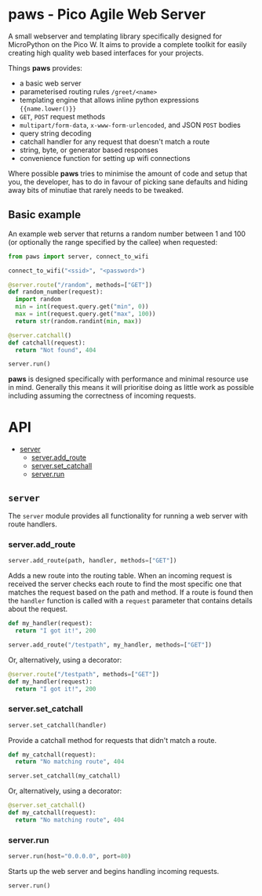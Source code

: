 # paws - Pico Agile Web Server

A small webserver and templating library specifically designed for MicroPython
on the Pico W. It aims to provide a complete toolkit for easily creating high
quality web based interfaces for your projects.

Things **paws** provides:

- a basic web server
- parameterised routing rules `/greet/<name>`
- templating engine that allows inline python expressions `{{name.lower()}}`
- `GET`, `POST` request methods
- `multipart/form-data`, `x-www-form-urlencoded`, and JSON `POST` bodies
- query string decoding
- catchall handler for any request that doesn't match a route
- string, byte, or generator based responses
- convenience function for setting up wifi connections

Where possible **paws** tries to minimise the amount of code and setup that you,
the developer, has to do in favour of picking sane defaults and hiding away bits
of minutiae that rarely needs to be tweaked.

## Basic example

An example web server that returns a random number between 1 and 100 (or optionally
the range specified by the callee) when requested:

```python
from paws import server, connect_to_wifi

connect_to_wifi("<ssid>", "<password>")

@server.route("/random", methods=["GET"])
def random_number(request):
  import random
  min = int(request.query.get("min", 0))
  max = int(request.query.get("max", 100))
  return str(random.randint(min, max))

@server.catchall()
def catchall(request):
  return "Not found", 404

server.run()
```

**paws** is designed specifically with performance and minimal resource use in mind.
Generally this means it will prioritise doing as little work as possible including 
assuming the correctness of incoming requests.

# API

- [server](#server)
  - [server.add_route](#serveradd_route)
  - [server.set_catchall](#serverset_catchall)
  - [server.run](#serverrun)
  
## `server`

The `server` module provides all functionality for running a web server with 
route handlers.

### server.add_route

```python
server.add_route(path, handler, methods=["GET"])
```

Adds a new route into the routing table. When an incoming request is received the server checks each route to find the most specific one that matches the request based on the path and method. If a route is found then the `handler` function is called with a `request` parameter
that contains details about the request.

```python
def my_handler(request):
  return "I got it!", 200

server.add_route("/testpath", my_handler, methods=["GET"])
```

Or, alternatively, using a decorator:

```python
@server.route("/testpath", methods=["GET"])
def my_handler(request):
  return "I got it!", 200
```

### server.set_catchall

```python
server.set_catchall(handler)
```

Provide a catchall method for requests that didn't match a route.

```python
def my_catchall(request):
  return "No matching route", 404

server.set_catchall(my_catchall)
```

Or, alternatively, using a decorator:

```python
@server.set_catchall()
def my_catchall(request):
  return "No matching route", 404
```

### server.run

```python
server.run(host="0.0.0.0", port=80)
```

Starts up the web server and begins handling incoming requests. 

```python
server.run()
```